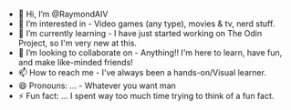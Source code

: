 - 👋 Hi, I’m @RaymondAIV
- 👀 I’m interested in - Video games (any type), movies & tv, nerd stuff.
- 🌱 I’m currently learning - I have just started working on The Odin Project, so I'm very new at this.
- 💞️ I’m looking to collaborate on - Anything!! I'm here to learn, have fun, and make like-minded friends!
- 📫 How to reach me - I've always been a hands-on/Visual learner.
- 😄 Pronouns: ... - Whatever you want man
- ⚡ Fun fact: ... I spent way too much time trying to think of a fun fact.

<!---
RaymondAIV/RaymondAIV is a ✨ special ✨ repository because its `README.md` (this file) appears on your GitHub profile.
You can click the Preview link to take a look at your changes.
--->
